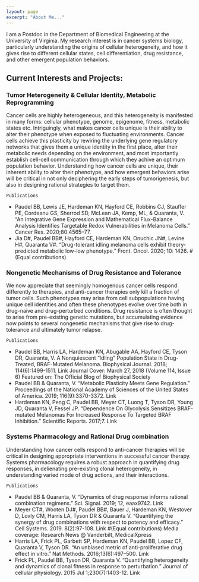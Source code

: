 ```yaml
---
layout: page
excerpt: "About Me..."
---
```


I am a Postdoc in the Department of Biomedical Engineering at the University of Virginia. My research interest is in cancer systems biology, particularly understanding the origins of cellular heterogeneity, and how it gives rise to different cellular states, cell differentiation, drug resistance, and other emergent population behaviors. 

## Current Interests and Projects:
### Tumor Heterogeneity & Cellular Identity, Metabolic Reprogramming
Cancer cells are highly heterogeneous, and this heterogeneity is manifested in many forms: cellular phenotype, genome, epigenome, fitness, metabolic states etc. Intriguingly, what makes cancer cells unique is their ability to alter their phenotype when exposed to fluctuating environments. Cancer cells achieve this plasticity by rewiring the underlying gene regulatory networks that gives them a unique identity in the first place, alter their metabolic needs depending on the environment, and most importantly establish cell-cell communication through which they achive an optimum population behavior. Understanding how cancer cells are unique, their inherent ability to alter their phenotype, and how emergent behaviors arise will be critical in not only deciphering the early steps of tumorigenesis, but also in designing rational strategies to target them. 

`Publications`
- Paudel BB, Lewis JE, Hardeman KN, Hayford CE, Robbins CJ, Stauffer PE, Cordeanu GS, Sherrod SD, McLean JA, Kemp, ML, & Quaranta, V. “An Integrative Gene Expression and Mathematical Flux-Balance Analysis Identifies Targetable Redox Vulnerabilities in Melanoma Cells.” Cancer Res. 2020;80:4565–77.
- Jia D#, Paudel BB#, Hayford CE, Hardeman KN, Onuchic JN#, Levine H#, Quaranta V#. “Drug-tolerant idling melanoma cells exhibit theory-predicted metabolic low-low phenotype.” Front. Oncol. 2020; 10: 1426. #(Equal contributions) 

### Nongenetic Mechanisms of Drug Resistance and Tolerance
We now appreciate that seemingly homogenous cancer cells respond differently to therapies, and anti-cancer therapies only kill a fraction of tumor cells. Such phenotypes may arise from cell subpopulations having unique cell identities and often these phenotypes evolve over time both in drug-naïve and drug-perturbed conditions. Drug resistance is often thought to arise from pre-existing genetic mutations, but accumulating evidence now points to several nongenetic mechanisms that give rise to drug-tolerance and ultimately tumor relapse. 

`Publications`
- Paudel BB, Harris LA, Hardeman KN, Abugable AA, Hayford CE, Tyson DR, Quaranta, V. A Nonquiescent “Idling” Population State in Drug-Treated, BRAF-Mutated Melanoma. Biophysical Journal. 2018; 114(6):1499-1511. Link
Journal Cover: March 27, 2018 (Volume 114, Issue 6)
Featured on: The Official Blog of Biophysical Society
- Paudel BB & Quaranta, V. “Metabolic Plasticity Meets Gene Regulation.” Proceedings of the National Academy of Sciences of the United States of America. 2019; 116(9):3370-3372. Link
- Hardeman KN, Peng C, Paudel BB, Meyer CT, Luong T, Tyson DR, Young JD, Quaranta V, Fessel JP. “Dependence On Glycolysis Sensitizes BRAF-mutated Melanomas For Increased Response To Targeted BRAF Inhibition.” Scientific Reports. 2017;7. Link

### Systems Pharmacology and Rational Drug combination 
Understanding how cancer cells respond to anti-cancer therapies will be critical in designing appropriate interventions in successful cancer therapy. Systems pharmacology requires a robust approach in quantifying drug responses, in delienating pre-existing clonal heterogeneity, in understanding varied mode of drug actions, and their interactions. 

`Publications`
- Paudel BB & Quaranta, V. “Dynamics of drug response informs rational combination regimens.” Sci. Signal. 2019; 12, eaax9742. Link
- Meyer CT#, Wooten DJ#, Paudel BB#, Bauer J, Hardeman KN, Westover D, Lovly CM, Harris LA, Tyson DR & Quaranta V. “Quantifying the synergy of drug combinations with respect to potency and efficacy.” Cell Systems. 2019. 8(2):97-108. Link #(Equal contributions)
Media coverage: Research News @ Vanderbilt, MedicalXpress
- Harris LA, Frick PL, Garbett SP, Hardeman KN, Paudel BB, Lopez CF, Quaranta V, Tyson DR. “An unbiased metric of anti-proliferative drug effect in vitro.” Nat Methods. 2016;13(6):497–500. Link
- Frick PL, Paudel BB, Tyson DR, Quaranta V. “Quantifying heterogeneity and dynamics of clonal fitness in response to perturbation.” Journal of cellular physiology. 2015 Jul 1;230(7):1403-12. Link
